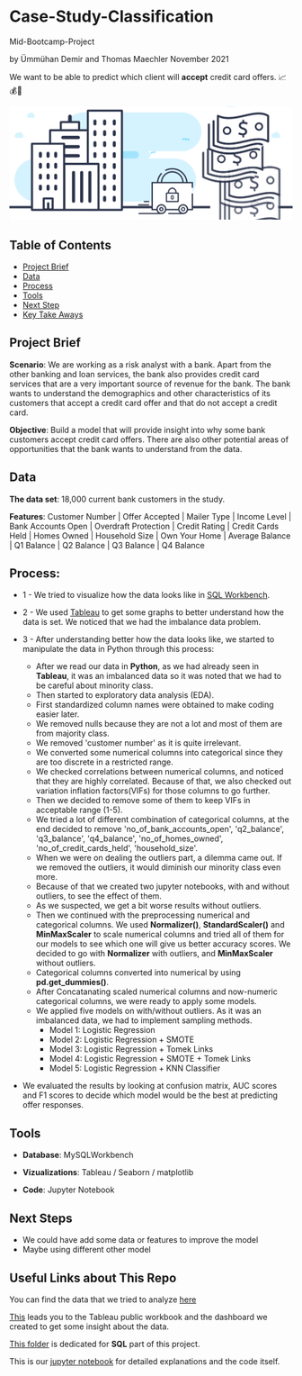 # Case-Study-Classification

Mid-Bootcamp-Project

by Ümmühan Demir and Thomas Maechler November 2021

We want to be able to predict which client will **accept** credit card offers. 📈💰💸

![Picture](images/banking-project.jpeg)





## Table of Contents


- [Project Brief](https://github.com/thomasmaechler/Case-Study-Classification#Project-Brief)
- [Data](https://github.com/thomasmaechler/Case-Study-Classification#Data)
- [Process](https://github.com/thomasmaechler/Case-Study-Classification#Process)
- [Tools](https://github.com/thomasmaechler/Case-Study-Classification#Tools)
- [Next Step](https://github.com/thomasmaechler/Case-Study-Classification#Tools)
- [Key Take Aways](https://github.com/thomasmaechler/Case-Study-Classification#Key-Take-Aways)



## Project Brief


**Scenario**: We are working as a risk analyst with a bank. Apart from the other banking and loan services, the bank also provides credit card services that are a very important source of revenue for the bank. The bank wants to understand the demographics and other characteristics of its customers that accept a credit card offer and that do not accept a credit card.


**Objective**: Build a model that will provide insight into why some bank customers accept credit card offers. There are also other potential areas of opportunities that the bank wants to understand from the data.



## Data 


**The data set**: 18,000 current bank customers in the study. 

**Features**: Customer Number | Offer Accepted | Mailer Type | Income Level | Bank Accounts Open | Overdraft Protection | Credit Rating  | Credit Cards Held | Homes Owned | Household Size | Own Your Home | Average Balance | Q1 Balance | Q2 Balance | Q3 Balance | Q4 Balance



## Process: 


- 1 - We tried to visualize how the data looks like in [SQL Workbench](https://github.com/thomasmaechler/Case-Study-Classification/blob/main/SQL/mid_bootcamp_project.sql).

- 2 - We used [Tableau](https://public.tableau.com/app/profile/thomas.maechler/viz/Case-Study-Classification_16369900928240/Dashboard1) to get some graphs to better understand how the data is set. We noticed that we had the imbalance data problem.

- 3 - After understanding better how the data looks like, we started to manipulate the data in Python through this process: 

  - After we read our data in **Python**, as we had already seen in **Tableau**, it was an imbalanced data so it was noted that we had to be careful about minority class.
  - Then started to exploratory data analysis (EDA). 
  - First standardized column names were obtained to make coding easier later.
  - We removed nulls because they are not a lot and most of them are from majority class.
  - We removed 'customer number' as it is quite irrelevant. 
  - We converted some numerical columns into categorical since they are too discrete in a restricted range.
  - We checked correlations between numerical columns, and noticed that they are highly correlated. Because of that, we also checked out variation inflation factors(VIFs) for those columns to go further. 
  - Then we decided to remove some of them to keep VIFs in acceptable range (1-5).
  - We tried a lot of different combination of categorical columns, at the end decided to remove 'no_of_bank_accounts_open', 'q2_balance',  'q3_balance', 'q4_balance', 'no_of_homes_owned', 'no_of_credit_cards_held', 'household_size'.
  - When we were on dealing the outliers part, a dilemma came out. If we removed the outliers, it would diminish our minority class even more. 
  - Because of that we created two jupyter notebooks, with and without outliers, to see the effect of them.
  - As we suspected, we get a bit worse results without outliers.
  - Then we continued with the preprocessing numerical and categorical columns. We used **Normalizer()**, **StandardScaler()** and **MinMaxScaler** to scale numerical columns and tried all of them for our models to see which one will give us better accuracy scores. We decided to go with **Normalizer** with outliers, and **MinMaxScaler** without outliers.
  - Categorical columns converted into numerical by using **pd.get_dummies()**. 
  - After Concatanating scaled numerical columns and now-numeric categorical columns, we were ready to apply some models.
  - We applied five models on with/without outliers. As it was an imbalanced data, we had to implement sampling methods.
    * Model 1: Logistic Regression
    * Model 2: Logistic Regression + SMOTE
    * Model 3: Logistic Regression + Tomek Links
    * Model 4: Logistic Regression + SMOTE + Tomek Links 
    * Model 5: Logistic Regression + KNN Classifier
 - We evaluated the results by looking at confusion matrix, AUC scores and F1 scores to decide which model would be the best at predicting offer responses.

  
  
  
## Tools 


- **Database**: MySQLWorkbench 

- **Vizualizations**: Tableau / Seaborn / matplotlib

- **Code**: Jupyter Notebook


## Next Steps


- We could have add some data or features to improve the model
- Maybe using different other model 



## Useful Links about This Repo

You can find the data that we tried to analyze [here](https://github.com/thomasmaechler/Case-Study-Classification/tree/main/Data%20Sources)

[This](https://public.tableau.com/app/profile/thomas.maechler/viz/Case-Study-Classification_16369900928240/Dashboard1) leads you to the Tableau public workbook and the dashboard we created to get some insight about the data.

[This folder](https://github.com/thomasmaechler/Case-Study-Classification/tree/main/SQL) is dedicated for **SQL** part of this project.

This is our [jupyter notebook](url) for detailed explanations and the code itself.

